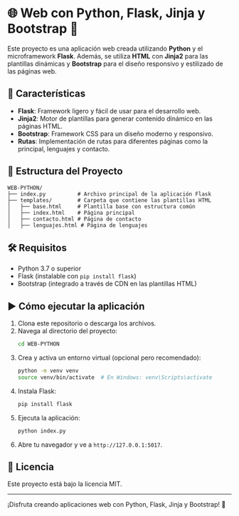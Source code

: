 # 🌐 Web con Python, Flask, Jinja y Bootstrap 🤖

Este proyecto es una aplicación web creada utilizando **Python** y el microframework **Flask**. Además, se utiliza **HTML** con **Jinja2** para las plantillas dinámicas y **Bootstrap** para el diseño responsivo y estilizado de las páginas web.

## 🚀 Características
- **Flask**: Framework ligero y fácil de usar para el desarrollo web.
- **Jinja2**: Motor de plantillas para generar contenido dinámico en las páginas HTML.
- **Bootstrap**: Framework CSS para un diseño moderno y responsivo.
- **Rutas**: Implementación de rutas para diferentes páginas como la principal, lenguajes y contacto.

## 📂 Estructura del Proyecto
```
WEB-PYTHON/
├── index.py          # Archivo principal de la aplicación Flask
├── templates/        # Carpeta que contiene las plantillas HTML
│   ├── base.html     # Plantilla base con estructura común
│   ├── index.html    # Página principal
│   ├── contacto.html # Página de contacto
│   ├── lenguajes.html # Página de lenguajes
```

## 🛠️ Requisitos
- Python 3.7 o superior
- Flask (instalable con `pip install flask`)
- Bootstrap (integrado a través de CDN en las plantillas HTML)

## ▶️ Cómo ejecutar la aplicación
1. Clona este repositorio o descarga los archivos.
2. Navega al directorio del proyecto:
   ```bash
   cd WEB-PYTHON
   ```
3. Crea y activa un entorno virtual (opcional pero recomendado):
   ```bash
   python -m venv venv
   source venv/bin/activate  # En Windows: venv\Scripts\activate
   ```
4. Instala Flask:
   ```bash
   pip install flask
   ```
5. Ejecuta la aplicación:
   ```bash
   python index.py
   ```
6. Abre tu navegador y ve a `http://127.0.0.1:5017`.

## 📄 Licencia
Este proyecto está bajo la licencia MIT.

---
¡Disfruta creando aplicaciones web con Python, Flask, Jinja y Bootstrap! 🎉
